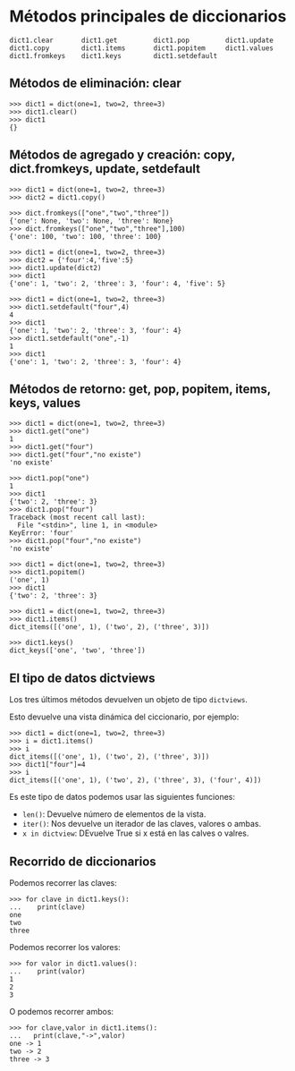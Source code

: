 # Métodos principales de diccionarios

	dict1.clear       dict1.get         dict1.pop         dict1.update      
	dict1.copy        dict1.items       dict1.popitem     dict1.values      
	dict1.fromkeys    dict1.keys        dict1.setdefault  

## Métodos de eliminación: clear

	>>> dict1 = dict(one=1, two=2, three=3)
	>>> dict1.clear()
	>>> dict1
	{}

## Métodos de agregado y creación: copy, dict.fromkeys, update, setdefault

	>>> dict1 = dict(one=1, two=2, three=3)
	>>> dict2 = dict1.copy()

	>>> dict.fromkeys(["one","two","three"])
	{'one': None, 'two': None, 'three': None}
	>>> dict.fromkeys(["one","two","three"],100)
	{'one': 100, 'two': 100, 'three': 100}

	>>> dict1 = dict(one=1, two=2, three=3)
	>>> dict2 = {'four':4,'five':5}
	>>> dict1.update(dict2)
	>>> dict1
	{'one': 1, 'two': 2, 'three': 3, 'four': 4, 'five': 5}

	>>> dict1 = dict(one=1, two=2, three=3)
	>>> dict1.setdefault("four",4)
	4
	>>> dict1
	{'one': 1, 'two': 2, 'three': 3, 'four': 4}
	>>> dict1.setdefault("one",-1)
	1
	>>> dict1
	{'one': 1, 'two': 2, 'three': 3, 'four': 4}

## Métodos de retorno: get, pop, popitem, items, keys, values	

	>>> dict1 = dict(one=1, two=2, three=3)
	>>> dict1.get("one")
	1
	>>> dict1.get("four")
	>>> dict1.get("four","no existe")
	'no existe'

	>>> dict1.pop("one")
	1
	>>> dict1
	{'two': 2, 'three': 3}
	>>> dict1.pop("four")
	Traceback (most recent call last):
	  File "<stdin>", line 1, in <module>
	KeyError: 'four'
	>>> dict1.pop("four","no existe")
	'no existe'

	>>> dict1 = dict(one=1, two=2, three=3)
	>>> dict1.popitem()
	('one', 1)
	>>> dict1
	{'two': 2, 'three': 3}

	>>> dict1 = dict(one=1, two=2, three=3)
	>>> dict1.items()
	dict_items([('one', 1), ('two', 2), ('three', 3)])

	>>> dict1.keys()
	dict_keys(['one', 'two', 'three'])

	
## El tipo de datos dictviews

Los tres últimos métodos devuelven un objeto de tipo `dictviews`.

Esto devuelve una vista dinámica del ciccionario, por ejemplo:

	>>> dict1 = dict(one=1, two=2, three=3)
	>>> i = dict1.items()
	>>> i
	dict_items([('one', 1), ('two', 2), ('three', 3)])
	>>> dict1["four"]=4
	>>> i
	dict_items([('one', 1), ('two', 2), ('three', 3), ('four', 4)])

Es este tipo de datos podemos usar las siguientes funciones:

* `len()`: Devuelve número de elementos de la vista.
* `iter()`: Nos devuelve un iterador de las claves, valores o ambas.
* `x in dictview`: DEvuelve True si x está en las calves o valres.

## Recorrido de diccionarios

Podemos recorrer las claves:

	>>> for clave in dict1.keys():
	...    print(clave)
	one
	two
	three

Podemos recorrer los valores:

	>>> for valor in dict1.values():
	...    print(valor) 
	1
	2
	3

O podemos recorrer ambos:

	>>> for clave,valor in dict1.items():
	...   print(clave,"->",valor)
	one -> 1
	two -> 2
	three -> 3
